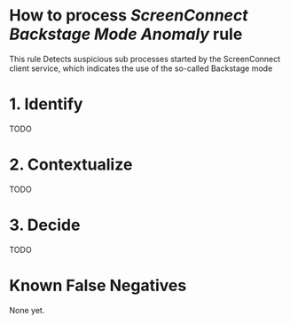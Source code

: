 # How to process *ScreenConnect Backstage Mode Anomaly* rule
This rule Detects suspicious sub processes started by the ScreenConnect client service, which indicates the use of the so-called Backstage mode

# 1. Identify
TODO

# 2. Contextualize
TODO

# 3. Decide
TODO

# Known False Negatives
None yet.
